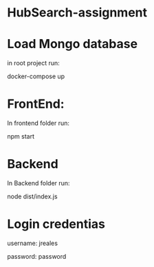 # HubSearch-assignment

# Load Mongo database

in root project run:

docker-compose up

# FrontEnd:

In frontend folder run:

npm start


# Backend

In Backend folder run:

node dist/index.js

# Login credentias

username: jreales

password: password

